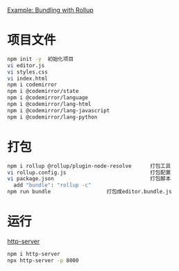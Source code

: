 
[Example: Bundling with Rollup](https://codemirror.net/examples/bundle/)

# 项目文件

```bash
npm init -y  初始化项目
vi editor.js
vi styles.css
vi index.html
npm i codemirror
npm i @codemirror/state
npm i @codemirror/language
npm i @codemirror/lang-html
npm i @codemirror/lang-javascript
npm i @codemirror/lang-python
```

# 打包

```bash
npm i rollup @rollup/plugin-node-resolve      打包工具
vi rollup.config.js                           打包配置
vi package.json                               打包脚本
  add "bundle": "rollup -c"
npm run bundle                  打包成editor.bundle.js
```

# 运行

[http-server](https://www.npmjs.com/package/http-server)

```bash
npm i http-server
npx http-server -p 8000
```

